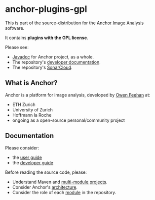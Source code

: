 # anchor-plugins-gpl

This is part of the source-distribution for the [Anchor Image Analysis](http://www.anchoranalysis.org) software.

It contains **plugins with the GPL license**.

Please see:

* [Javadoc](https://www.anchoranalysis.org/javadoc/) for Anchor project, as a whole.
* The repository's [developer documentation](https://www.anchoranalysis.org/developer_guide_repositories_anchor_plugins_gpl.html).
* The repository's [SonarCloud](https://sonarcloud.io/summary/overall?id=anchoranalysis_anchor-plugins-gpl).

## What is Anchor?

Anchor is a platform for image analysis, developed by [Owen Feehan](http://www.owenfeehan.com) at:

* ETH Zurich
* University of Zurich
* Hoffmann la Roche
* ongoing as a open-source personal/community project

## Documentation

Please consider:

* the [user guide](https://www.anchoranalysis.org/user_guide.html)
* the [developer guide](https://www.anchoranalysis.org/developer_guide.html)

Before reading the source code, please:

* Understand Maven and [multi-module projects](https://www.anchoranalysis.org/developer_guide_building_anchor.html).
* Consider Anchor's [architecture](https://www.anchoranalysis.org/developer_guide_architecture_overview.html).
* Consider the role of each [module](https://www.anchoranalysis.org/developer_guide_architecture_overview.html#modules) in the repository.
